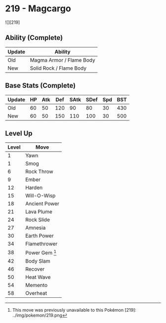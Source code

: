 # 219 - Magcargo
![][219]

## Ability (Complete)

Update | Ability
---    | ---
Old    | Magma Armor / Flame Body
New    | Solid Rock / Flame Body

## Base Stats (Complete)

Update | HP | Atk | Def | SAtk | SDef | Spd | BST
---    | ---| --- | --- | ---  | ---  | --- | ---
Old    | 60 |  50 |  120 |  90  |  80  |  30  |  430
New    | 60 |  50 |  150 |  110  |  100  |  30  |  500

## Level Up

Level | Move
---   | ---
  1   | Yawn
  1   | Smog
  6   | Rock Throw
  9   | Ember
 12   | Harden
 15   | Will-O-Wisp
 18   | Ancient Power
 21   | Lava Plume
 24   | Rock Slide
 27   | Amnesia
 30   | Earth Power
 34   | Flamethrower
 38   | Power Gem [^1]
 42   | Body Slam
 46   | Recover
 50   | Heat Wave
 54   | Memento
 58   | Overheat

[^1]: This move was previously unavailable to this Pokémon
[219]: ../img/pokemon/219.png
